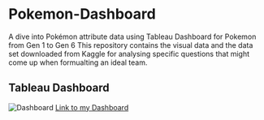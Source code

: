 # Pokemon-Dashboard
A dive into Pokémon attribute data using Tableau Dashboard for Pokemon from Gen 1 to Gen 6
This repository contains the visual data and the data set downloaded from Kaggle for analysing specific questions that might come up when formualting an ideal team.

## Tableau Dashboard

![Dashboard](https://github.com/Dhilan100/Pokemon-Dashboard/assets/168829846/985aba14-d355-4392-8fe7-86e2a8d763da)
[Link to my Dashboard](https://public.tableau.com/app/profile/dhilan.thiyagarajah7885/viz/TheWealthofNations_17115501650560/TheWealthofNations)

